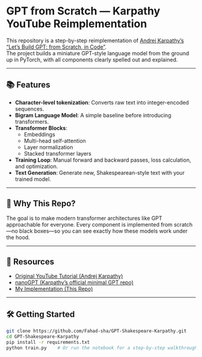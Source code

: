 # GPT from Scratch — Karpathy YouTube Reimplementation

This repository is a step-by-step reimplementation of [Andrej Karpathy’s “Let’s Build GPT: from Scratch, in Code”](https://www.youtube.com/watch?v=kCc8FmEb1nY).  
The project builds a miniature GPT-style language model from the ground up in PyTorch, with all components clearly spelled out and explained.

---

## 📚 Features

- **Character-level tokenization**: Converts raw text into integer-encoded sequences.
- **Bigram Language Model**: A simple baseline before introducing transformers.
- **Transformer Blocks**:  
  - Embeddings  
  - Multi-head self-attention  
  - Layer normalization  
  - Stacked transformer layers
- **Training Loop**: Manual forward and backward passes, loss calculation, and optimization.
- **Text Generation**: Generate new, Shakespearean-style text with your trained model.

---

## 🚀 Why This Repo?

The goal is to make modern transformer architectures like GPT approachable for everyone. Every component is implemented from scratch—no black boxes—so you can see exactly how these models work under the hood.

---

## 🔗 Resources

- [Original YouTube Tutorial (Andrej Karpathy)](https://www.youtube.com/watch?v=kCc8FmEb1nY)
- [nanoGPT (Karpathy’s official minimal GPT repo)](https://github.com/karpathy/nanoGPT)
- [My Implementation (This Repo)](https://github.com/Fahad-sha/GPT-Shakespeare-Karpathy)

---

## 🛠️ Getting Started

```bash
git clone https://github.com/Fahad-sha/GPT-Shakespeare-Karpathy.git
cd GPT-Shakespeare-Karpathy
pip install -r requirements.txt
python train.py    # Or run the notebook for a step-by-step walkthrough
